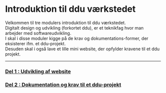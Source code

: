 # Introduktion til ddu værkstedet

Velkommen til tre modulers introduktion til ddu værkstedet.    
Digitalt design og udvikling (forkortet ddu), er et teknikfag hvor man arbejder med softwareudvikling.   
I skal i disse moduler kigge på de krav og dokumentations-former, der eksisterer ifm. et ddu-projekt.    
Desuden skal i også lave et lille mini website, der opfylder kravene til et ddu projekt. 

--------------------------------

### [Del 1 : Udvikling af website](del1/Del1_webudvikling.md)

### [Del 2 : Dokumentation og krav til et ddu-projekt](del2/Del2_dokumentation.md)
